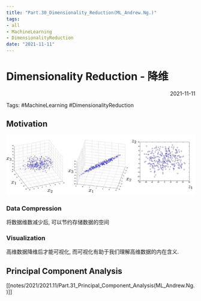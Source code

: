 ```yaml
---
title: "Part.30_Dimensionality_Reduction(ML_Andrew.Ng.)"
tags:
- all
- MachineLearning
- DimensionalityReduction
date: "2021-11-11"
---
```

# Dimensionality Reduction - 降维

<div align="right"> 2021-11-11</div>

Tags: #MachineLearning #DimensionalityReduction

## Motivation
![](notes/2021/2021.11/assets/img_2022-10-15-56.png)
### Data Compression
将数据维数减少后, 可以节约存储数据的空间

### Visualization
高维数据降维后才能可视化, 而可视化有助于我们理解高维数据的内在含义.

## Principal Component Analysis
[[notes/2021/2021.11/Part.31_Principal_Component_Analysis(ML_Andrew.Ng.)]]
